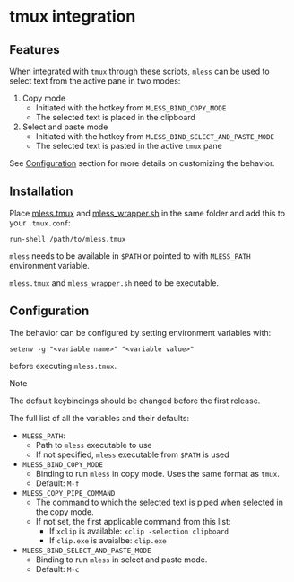 # tmux integration

## Features
When integrated with `tmux` through these scripts, `mless` can be used to select text from the active pane in two modes:
1. Copy mode
    - Initiated with the hotkey from `MLESS_BIND_COPY_MODE`
    - The selected text is placed in the clipboard
2. Select and paste mode
    - Initiated with the hotkey from `MLESS_BIND_SELECT_AND_PASTE_MODE`
    - The selected text is pasted in the active `tmux` pane

See [Configuration](#configuration) section for more details on customizing the behavior.

## Installation

Place [mless.tmux](./mless.tmux) and [mless_wrapper.sh](./mless_wrapper.sh) in the same folder and add this to your `.tmux.conf`:
```
run-shell /path/to/mless.tmux
```

`mless` needs to be available in `$PATH` or pointed to with `MLESS_PATH` environment variable.

`mless.tmux` and `mless_wrapper.sh` need to be executable.

## Configuration
The behavior can be configured by setting environment variables with:
```
setenv -g "<variable name>" "<variable value>"
```
before executing `mless.tmux`.

> [!NOTE]
> The default keybindings should be changed before the first release.

The full list of all the variables and their defaults:

- `MLESS_PATH`:
    - Path to `mless` executable to use
    - If not specified, `mless` executable from `$PATH` is used
- `MLESS_BIND_COPY_MODE`
    - Binding to run `mless` in copy mode. Uses the same format as `tmux`.
    - Default: `M-f`
- `MLESS_COPY_PIPE_COMMAND`
    - The command to which the selected text is piped when selected in the copy mode.
    - If not set, the first applicable command from this list:
        - If `xclip` is available: `xclip -selection clipboard`
        - If `clip.exe` is avaialbe: `clip.exe`
- `MLESS_BIND_SELECT_AND_PASTE_MODE`
    - Binding to run `mless` in select and paste mode.
    - Default: `M-c`
